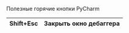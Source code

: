 Полезные горячие кнопки PyCharm

|Shift+Esc	      |  Закрыть окно дебаггера |
|-----------------|--------------------------|
